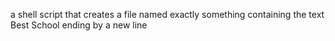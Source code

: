 a shell script that creates a file named exactly something containing the text Best School ending by a new line
